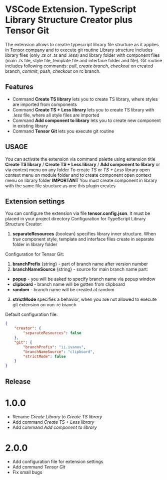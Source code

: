# VSCode Extension. TypeScript Library Structure Creator plus Tensor Git

The extension allows to creatre typescript library file strurture as it applies in [Tensor company](https://tensor.ru/) and to execute git routine
Library structure includes library files (only *.ts* or *.ts* and *.less*) and library folder with component files (main *.ts* file, style file, template file and interface folder and file).
Git routine includes following commands: *pull*, *create branch*, *checkout* on created branch, *commit*, *push*, *checkout* on rc branch.

## Features

* Command **Create TS library** lets you to create TS library, where styles are imported from components
* Command **Create TS + Less library** lets you to create TS library with *.less* file, where all style files are imported
* Command **Add component to library** lets you to create new component in existing library
* Command **Tensor Git** lets you execute git routine

## USAGE

You can activate the extension via command palette using extension title **Create TS library** / **Create TS + Less library** / **Add component to library** or via context menu on any folder
To create *TS* or *TS + Less* library open context menu on module folder and to create component open context menu on library folder
**IMPORTANT** You must create component in library with the same file structure as one this plugin creates

## Extension settings

You can configure the extension via file **tensor.config.json**. It must be placed in your project directory
Configuration for TypeScript Library Structure Creator:
1. **separateResources** {boolean} specifies library inner structure. When *true* component style, template and interface files create in separate folder in library folder

Configuration for Tensor Git:
1. **branchPrefix** {string} - part of branch name after version number
2. **branchNameSource** {string} - source for main branch name part:
* **popup** - you will be asked to specify branch name via popup window
* **clipboard** - branch name will be gotten from clipboard
* **random** - branch name will be created at random
3. **strictMode** specifies a behavior, when you are not allowed to execute git extension on non-rc branch

Default configuration file:
```JSON
{
    "creator": {
        "separateResources": false
    },
    "git": {
        "branchPrefix": "ii.ivanov",
        "branchNameSource": "clipboard",
        "strictMode": false
    }
}
```

## Release

# 1.0.0

* Rename *Create Library* to *Create TS library*
* Add command *Create TS + Less library*
* Add command *Add component to library*

# 2.0.0

* Add configuration file for extension settings
* Add command *Tensor Git*
* Fix small bugs
